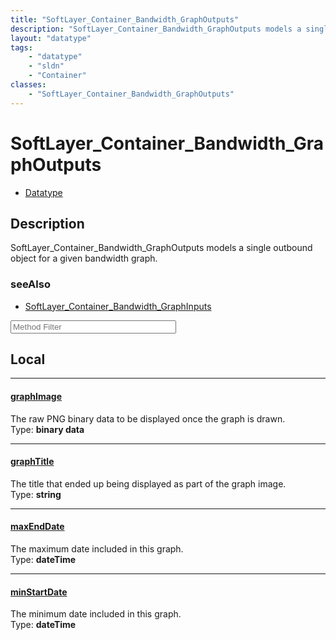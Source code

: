 ```yaml
---
title: "SoftLayer_Container_Bandwidth_GraphOutputs"
description: "SoftLayer_Container_Bandwidth_GraphOutputs models a single outbound object for a given bandwidth graph."
layout: "datatype"
tags:
    - "datatype"
    - "sldn"
    - "Container"
classes:
    - "SoftLayer_Container_Bandwidth_GraphOutputs"
---
```


# SoftLayer_Container_Bandwidth_GraphOutputs
<div id='service-datatype'>
    <ul id='sldn-reference-tabs'>
        <li id='datatype'> <a href='/reference/datatypes/SoftLayer_Container_Bandwidth_GraphOutputs' >Datatype</a></li>
    </ul>
</div>

## Description 
SoftLayer_Container_Bandwidth_GraphOutputs models a single outbound object for a given bandwidth graph.



### seeAlso

* [SoftLayer_Container_Bandwidth_GraphInputs](/reference/datatypes/SoftLayer_Container_Bandwidth_GraphInputs )




<!-- Service Filer BEGIN -->
<div class="view-filters">
        <div class="clearfix">
            <div class="search-input-box">
                <input placeholder="Method Filter" onkeyup="titleSearch(inputId='prop-input', divId='properties', elementClass='prop-row')" 
                    type="text" id="prop-input" value="" size="30" maxlength="128" class="form-text">
            </div>
        </div>
</div>
<!-- Service Filer END -->

<div id="properties" class="content">
<div id="localProperties" class="prop-content" >

## Local
-----
[graphImage]: #graphimage
#### [graphImage]
The raw PNG binary data to be displayed once the graph is drawn.  
<span class="type-label">Type: </span>**binary data**

-----
[graphTitle]: #graphtitle
#### [graphTitle]
The title that ended up being displayed as part of the graph image.  
<span class="type-label">Type: </span>**string**

-----
[maxEndDate]: #maxenddate
#### [maxEndDate]
The maximum date included in this graph.  
<span class="type-label">Type: </span>**dateTime**

-----
[minStartDate]: #minstartdate
#### [minStartDate]
The minimum date included in this graph.  
<span class="type-label">Type: </span>**dateTime**

</div>
<!-- LOCAL PROPERTY END -->

</div>


